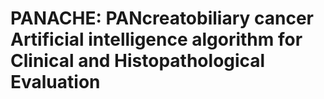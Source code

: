 # PANACHE:  PANcreatobiliary cancer Artificial intelligence algorithm for Clinical and Histopathological Evaluation

